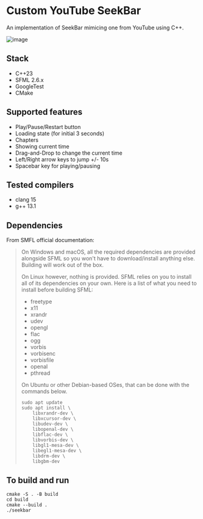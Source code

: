 # Custom YouTube SeekBar

An implementation of SeekBar mimicing one from YouTube using C++.

![image](https://github.com/user-attachments/assets/c11aa00d-9538-4863-ad33-8edc0bdc3b23)

## Stack

* C++23
* SFML 2.6.x
* GoogleTest
* CMake
  
## Supported features

* Play/Pause/Restart button
* Loading state (for initial 3 seconds)
* Chapters
* Showing current time
* Drag-and-Drop to change the current time
* Left/Right arrow keys to jump +/- 10s
* Spacebar key for playing/pausing

## Tested compilers

* clang 15
* g++ 13.1

## Dependencies
From SMFL official documentation:
> On Windows and macOS, all the required dependencies are provided alongside SFML so you won't have to download/install anything else. Building will work out of the box.
>
> On Linux however, nothing is provided. SFML relies on you to install all of its dependencies on your own. Here is a list of what you need to install before building SFML:
> * freetype
> * x11
> * xrandr
> * udev
> * opengl
> * flac
> * ogg
> * vorbis
> * vorbisenc
> * vorbisfile
> * openal
> * pthread
>
> On Ubuntu or other Debian-based OSes, that can be done with the commands below.
> ```shell
> sudo apt update
> sudo apt install \
>     libxrandr-dev \
>     libxcursor-dev \
>     libudev-dev \
>     libopenal-dev \
>     libflac-dev \
>     libvorbis-dev \
>     libgl1-mesa-dev \
>     libegl1-mesa-dev \
>     libdrm-dev \
>     libgbm-dev
> ```

## To build and run

```shell
cmake -S . -B build
cd build
cmake --build .
./seekbar
```

